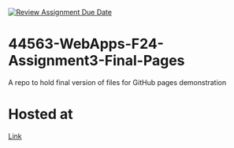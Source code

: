 [![Review Assignment Due Date](https://classroom.github.com/assets/deadline-readme-button-22041afd0340ce965d47ae6ef1cefeee28c7c493a6346c4f15d667ab976d596c.svg)](https://classroom.github.com/a/dZ9FHvI8)
# 44563-WebApps-F24-Assignment3-Final-Pages
A repo to hold final version of files for GitHub pages demonstration
# Hosted at 
[Link](https://44-563-webapps-f24.github.io/44563-webapps-f24-assignment3-final-Geethikavarma/)